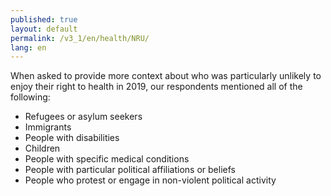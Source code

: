 ```yaml
---
published: true
layout: default
permalink: /v3_1/en/health/NRU/
lang: en
---
```

When asked to provide more context about who was particularly unlikely to enjoy their right to health in 2019, our respondents mentioned all of the following:

-	Refugees or asylum seekers
-	Immigrants
-	People with disabilities
-	Children
-	People with specific medical conditions
-	People with particular political affiliations or beliefs
-	People who protest or engage in non-violent political activity
